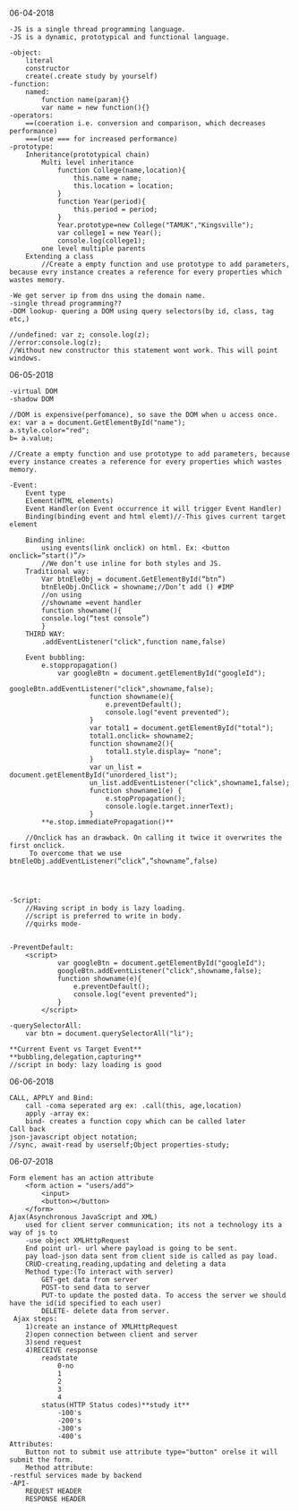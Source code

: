 06-04-2018
        
    -JS is a single thread programming language.
    -JS is a dynamic, prototypical and functional language.
    
    -object:
        literal
        constructor
        create(.create study by yourself)
    -function:
        named:
            function name(param){}
            var name = new function(){}
    -operators:
        ==(coeration i.e. conversion and comparison, which decreases performance)
        ===(use === for increased performance)
    -prototype:
        Inheritance(prototypical chain)
            Multi level inheritance
                function College(name,location){
                    this.name = name;
                    this.location = location;
                }
                function Year(period){
                    this.period = period;
                }
                Year.prototype=new College("TAMUK","Kingsville");
                var college1 = new Year();
                console.log(college1);
            one level multiple parents
        Extending a class			
            //Create a empty function and use prototype to add parameters, because evry instance creates a reference for every properties which wastes memory.
    
    -We get server ip from dns using the domain name.
    -single thread programming??
    -DOM lookup- quering a DOM using query selectors(by id, class, tag etc,)
    
    //undefined: var z; console.log(z);
    //error:console.log(z);
    //Without new constructor this statement wont work. This will point windows.
        
06-05-2018
        
    -virtual DOM
    -shadow DOM
    
    //DOM is expensive(perfomance), so save the DOM when u access once. 
    ex: var a = document.GetElementById("name");
    a.style.color="red";
    b= a.value;
    
    //Create a empty function and use prototype to add parameters, because every instance creates a reference for every properties which wastes memory.
    
    -Event:
        Event type
        Element(HTML elements)
        Event Handler(on Event occurrence it will trigger Event Handler)
        Binding(binding event and html elemt)//-This gives current target element
    
        Binding inline: 
            using events(link onclick) on html. Ex: <button onclick=”start()”/>
            //We don’t use inline for both styles and JS.
        Traditional way:
            Var btnEleObj = document.GetElementById(“btn”)
            btnEleObj.OnClick = showname;//Don’t add () #IMP
            //on using 
            //showname =event handler
            function showname(){
            console.log(“test console”)
            }
        THIRD WAY:
            .addEventListener("click",function name,false)
            
        Event bubbling:
            e.stoppropagation()
                var googleBtn = document.getElementById("googleId");
                        googleBtn.addEventListener("click",showname,false);
                        function showname(e){
                            e.preventDefault();
                            console.log("event prevented");
                        }
                        var total1 = document.getElementById("total");
                        total1.onclick= showname2;
                        function showname2(){
                            total1.style.display= "none";
                        }
                        var un_list = document.getElementById("unordered_list");
                        un_list.addEventListener("click",showname1,false);
                        function showname1(e) {
                            e.stopPropagation();
                            console.log(e.target.innerText);
                        }
            **e.stop.immediatePropagation()**
        
        //Onclick has an drawback. On calling it twice it overwrites the first onclick.
         To overcome that we use btnEleObj.addEventListener(“click”,”showname”,false)
        

        
    
    -Script:
        //Having script in body is lazy loading.
        //script is preferred to write in body.
        //quirks mode-
        
        
    -PreventDefault:
        <script>
                var googleBtn = document.getElementById("googleId");
                googleBtn.addEventListener("click",showname,false);
                function showname(e){
                    e.preventDefault();
                    console.log("event prevented");
                }
            </script>
            
    -querySelectorAll:
        var btn = document.querySelectorAll("li");
        
    **Current Event vs Target Event**
    **bubbling,delegation,capturing**
    //script in body: lazy loading is good
    
06-06-2018

    CALL, APPLY and Bind:
        call -coma seperated arg ex: .call(this, age,location)
        apply -array ex:
        bind- creates a function copy which can be called later
    Call back
    json-javascript object notation;
    //sync, await-read by userself;Object properties-study;


06-07-2018

    Form element has an action attribute
        <form action = "users/add">
            <input>
            <button></button>
        </form>
    Ajax(Asynchronous JavaScript and XML)
        used for client server communication; its not a technology its a way of js to 
        -use object XMLHttpRequest
        End point url- url where payload is going to be sent.
        pay load-json data sent from client side is called as pay load.
        CRUD-creating,reading,updating and deleting a data
        Method type:(To interact with server)
            GET-get data from server
            POST-to send data to server
            PUT-to update the posted data. To access the server we should have the id(id specified to each user) 
            DELETE- delete data from server.
     Ajax steps:  
        1)create an instance of XMLHttpRequest
        2)open connection between client and server
        3)send request 
        4)RECEIVE response
            readstate
                0-no
                1
                2
                3
                4
            status(HTTP Status codes)**study it**
                -100's
                -200's
                -300's
                -400's
    Attributes:
        Button not to submit use attribute type="button" orelse it will submit the form.
        Method attribute:
    -restful services made by backend 
    -API-
        REQUEST HEADER
        RESPONSE HEADER
        
    
            
            
        
 